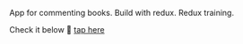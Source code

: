 App for commenting books. Build with redux.
Redux training.

Check it below
🎥 [tap here](https://codesandbox.io/s/github/slawekmarciniak/redux_comments_app)
